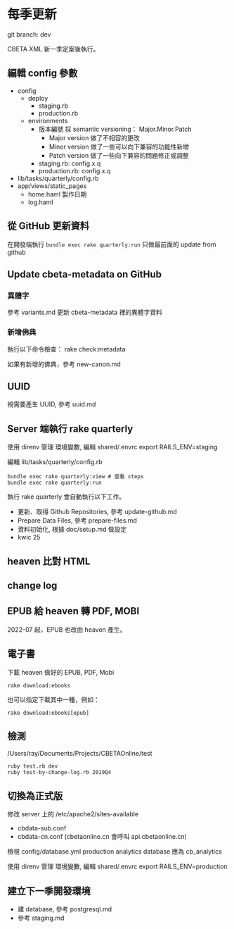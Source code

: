 # 每季更新

git branch: dev

CBETA XML 新一季定案後執行。

## 編輯 config 參數

* config
  * deploy
    * staging.rb
    * production.rb
  * environments
    * 版本編號 採 semantic versioning： Major.Minor.Patch
      * Major version 做了不相容的更改
      * Minor version 做了一些可以向下兼容的功能性新增
      * Patch version 做了一些向下兼容的問題修正或調整
    * staging.rb: config.x.q
    * production.rb: config.x.q
* lib/tasks/quarterly/config.rb
* app/views/static_pages
  * home.haml 製作日期
  * log.haml

## 從 GitHub 更新資料

在開發端執行 `bundle exec rake quarterly:run` 
只做最前面的 update from github

## Update cbeta-metadata on GitHub

### 異體字

參考 variants.md 更新 cbeta-metadata 裡的異體字資料

### 新增佛典

執行以下命令檢查：
    rake check:metadata

如果有新增的佛典，參考 new-canon.md

## UUID

視需要產生 UUID, 參考 uuid.md

## Server 端執行 rake quarterly

使用 direnv 管理 環境變數, 編輯 shared/.envrc
    export RAILS_ENV=staging

編輯 lib/tasks/quarterly/config.rb

    bundle exec rake quarterly:view # 查看 steps
    bundle exec rake quarterly:run

執行 rake quarterly 會自動執行以下工作。

* 更新、取得 Github Repositories, 參考 update-github.md
* Prepare Data Files, 參考 prepare-files.md
* 資料初始化, 根據 doc/setup.md 做設定
* kwic 25

## heaven 比對 HTML

## change log

## EPUB 給 heaven 轉 PDF, MOBI

2022-07 起，EPUB 也改由 heaven 產生。

## 電子書

下載 heaven 做好的 EPUB, PDF, Mobi

    rake download:ebooks

也可以指定下載其中一種，例如：

    rake download:ebooks[epub]

## 檢測

/Users/ray/Documents/Projects/CBETAOnline/test

    ruby test.rb dev
    ruby test-by-change-log.rb 2019Q4

## 切換為正式版

修改 server 上的 /etc/apache2/sites-available
  * cbdata-sub.conf
  * cbdata-cn.conf (cbetaonline.cn 會呼叫 api.cbetaonline.cn)

檢視 config/database.yml
production analytics database 應為 cb_analytics

使用 direnv 管理 環境變數, 編輯 shared/.envrc
    export RAILS_ENV=production

## 建立下一季開發環境

* 建 database, 參考 postgresql.md
* 參考 staging.md
